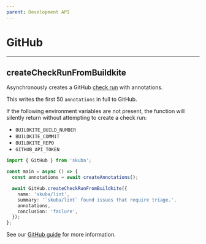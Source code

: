 ```yaml
---
parent: Development API
---
```


# GitHub

---

## createCheckRunFromBuildkite

Asynchronously creates a GitHub [check run] with annotations.

This writes the first 50 `annotations` in full to GitHub.

If the following environment variables are not present,
the function will silently return without attempting to create a check run:

- `BUILDKITE_BUILD_NUMBER`
- `BUILDKITE_COMMIT`
- `BUILDKITE_REPO`
- `GITHUB_API_TOKEN`

```typescript
import { GitHub } from 'skuba';

const main = async () => {
  const annotations = await createAnnotations();

  await GitHub.createCheckRunFromBuildkite({
    name: 'skuba/lint',
    summary: '`skuba/lint` found issues that require triage.',
    annotations,
    conclusion: 'failure',
  });
};
```

See our [GitHub guide] for more information.

[check run]: https://docs.github.com/en/rest/reference/checks#runs
[github guide]: ../deep-dives/github.md
